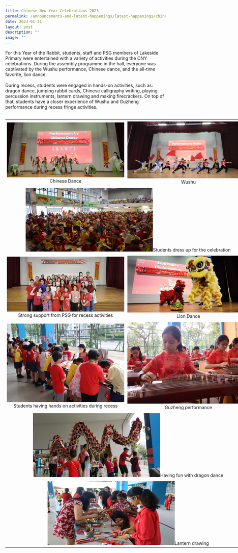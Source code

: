 ```yaml
---
title: Chinese New Year Celebrations 2023
permalink: /announcements-and-latest-happenings/latest-happenings/chinese-new-year-celebrations-2023/
date: 2023-01-31
layout: post
description: ""
image: ""
---
```

For this Year of the Rabbit, students, staff and PSG members of Lakeside Primary were entertained with a variety of activities during the CNY celebrations. During the assembly programme in the hall, everyone was captivated by the Wushu performance, Chinese dance, and the all-time favorite, lion dance. 
<br><br>
During recess, students were engaged in hands-on activities, such as: dragon dance, jumping rabbit cards, Chinese calligraphy writing, playing percussion instruments, lantern drawing and making firecrackers. On top of that, students have a closer experience of Wushu and Guzheng performance during recess fringe activities.
<br><br>

<table style="width: 773px;"><tr>
<td width="773" style="padding: 5px; text-align: center; vertical-align: middle;"><img src="/images/Happenings/CNY/Photo%201.jpg" alt="Photo 1.jpg">Chinese Dance</td>
<td width="773" style="padding: 5px; text-align: center; vertical-align: middle;"><img src="/images/Happenings/CNY/Photo%202.jpg" alt="Photo 2.jpg">Wushu</td></tr>
<tr>	
<td width="773" colspan="2"style="padding: 5px; text-align: center; vertical-align: middle;"><img src="/images/Happenings/CNY/Photo%203.jpg" alt="Photo 3.jpg" style="width: 400px; height: 200px;">Students dress up for the celebration</td></tr>
<tr>
<td width="773" style="padding: 5px; text-align: center; vertical-align: middle;"><img src="/images/Happenings/CNY/Photo%204.jpg" alt="Photo 4.jpg">Strong support from PSG for recess activities</td>
<td width="773" style="padding: 5px; text-align: center; vertical-align: middle;"><img src="/images/Happenings/CNY/Photo%205.jpg" alt="Photo 5.jpg">Lion Dance</td></tr>
<tr>
<td width="773" style="padding: 5px; text-align: center; vertical-align: middle;"><img src="/images/Happenings/CNY/Photo%206.jpg" alt="Photo 6.jpg">Students having hands on activities during recess</td>
<td width="773" style="padding: 5px; text-align: center; vertical-align: middle;"><img src="/images/Happenings/CNY/Photo%207.jpg" alt="Photo 7.jpg">Guzheng performance</td></tr>
<tr>
<td width="773" colspan="2" style="padding: 5px; text-align: center; vertical-align: middle;"><img src="/images/Happenings/CNY/Photo%208.jpg" alt="Photo 8.jpg" style="width: 400px; height: 200px;">Having fun with dragon dance</td></tr>
<tr>
<td width="773" colspan="2"style="padding: 5px; text-align: center; vertical-align: middle;"><img src="/images/Happenings/CNY/Photo%209.jpg" alt="Photo 9.jpg" style="width: 400px; height: 200px;">Lantern drawing</td></tr>
</table>